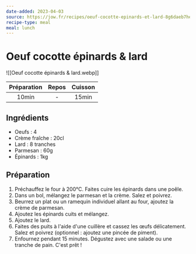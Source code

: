```yaml
---
date-added: 2023-04-03
source: https://jow.fr/recipes/oeuf-cocotte-epinards-et-lard-8g6daeb7he8gk81h0p2i
recipe-type: meal
meal: lunch
---
```


# Oeuf cocotte épinards & lard

![[Oeuf cocotte épinards & lard.webp]]

| Préparation | Repos | Cuisson |
|:-----------:|:-----:|:-------:|
|    10min    |   -   |  15min  |

## Ingrédients

- Oeufs : 4
- Crème fraîche : 20cl
- Lard : 8 tranches
- Parmesan : 60g
- Épinards : 1kg

## Préparation

1. Préchauffez le four à 200°C. Faites cuire les épinards dans une poêle.
2. Dans un bol, mélangez le parmesan et la crème. Salez et poivrez.
3. Beurrez un plat ou un ramequin individuel allant au four, ajoutez la crème de parmesan.
4. Ajoutez les épinards cuits et mélangez.
5. Ajoutez le lard.
6. Faites des puits à l'aide d'une cuillère et cassez les œufs délicatement. Salez et poivrez (optionnel : ajoutez une pincée de piment).
7. Enfournez pendant 15 minutes. Dégustez avec une salade ou une tranche de pain. C'est prêt !
